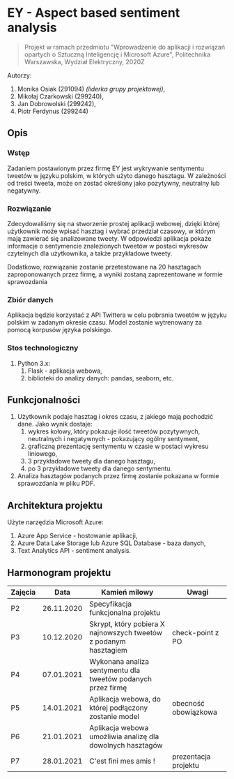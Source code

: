 # EY - Aspect based sentiment analysis
> Projekt w ramach przedmiotu "Wprowadzenie do aplikacji i rozwiązań opartych o Sztuczną Inteligencję i Microsoft Azure", Politechnika Warszawska, Wydział Elektryczny, 2020Z

Autorzy:
1. Monika Osiak (291094) *(liderka grupy projektowej)*,
2. Mikołaj Czarkowski (299240),
3. Jan Dobrowolski (299242),
4. Piotr Ferdynus (299244)

## Opis
### Wstęp
Zadaniem postawionym przez firmę EY jest wykrywanie sentymentu tweetów w języku polskim, w których użyto
danego hasztagu. W zależności od treści tweeta, może on zostać określony jako pozytywny, neutralny lub negatywny.

### Rozwiązanie
Zdecydowaliśmy się na stworzenie prostej aplikacji webowej, dzięki której użytkownik może wpisać hasztag i wybrać
przedział czasowy, w którym mają zawierać się analizowane tweety. W odpowiedzi aplikacja pokaże informacje
o sentymencie znalezionych tweetów w postaci wykresów czytelnych dla użytkownika, a także przykładowe tweety.

Dodatkowo, rozwiązanie zostanie przetestowane na 20 hasztagach zaproponowanych przez firmę, a wyniki zostaną 
zaprezentowane w formie sprawozdania

### Zbiór danych
Aplikacja będzie korzystać z API Twittera w celu pobrania tweetów w języku polskim w zadanym okresie czasu.
Model zostanie wytrenowany za pomocą korpusów języka polskiego.

### Stos technologiczny
1. Python 3.x:
    1. Flask - aplikacja webowa,
    2. biblioteki do analizy danych: pandas, seaborn, etc.

## Funkcjonalności
1. Użytkownik podaje hasztag i okres czasu, z jakiego mają pochodzić dane. 
Jako wynik dostaje:
    1. wykres kołowy, który pokazuje ilość tweetów pozytywnych, neutralnych i negatywnych - pokazujący ogólny sentyment,
    2. graficzną prezentację sentymentu w czasie w postaci wykresu liniowego,
    3. 3 przykładowe tweety dla danego hasztagu,
    4. po 3 przykładowe tweety dla danego sentymentu.
2. Analiza hasztagów podanych przez firmę zostanie pokazana w formie sprawozdania w pliku PDF.

## Architektura projektu
Użyte narzędzia Microsoft Azure:
1. Azure App Service - hostowanie aplikacji,
2. Azure Data Lake Storage lub Azure SQL Database - baza danych,
3. Text Analytics API - sentiment analysis.

## Harmonogram projektu
| Zajęcia | Data       | Kamień milowy                                                    | Uwagi                |
|---------|------------|------------------------------------------------------------------|----------------------|
| P2      | 26.11.2020 | Specyfikacja funkcjonalna projektu                               |                      |
| P3      | 10.12.2020 | Skrypt, który pobiera X najnowszych tweetów z podanym hasztagiem | check-point z PO     |
| P4      | 07.01.2021 | Wykonana analiza sentymentu dla tweetów podanych przez firmę     |                      |
| P5      | 14.01.2021 | Aplikacja webowa, do której podłączony zostanie model            | obecność obowiązkowa |
| P6      | 21.01.2021 | Aplikacja webowa umożliwia analizę dla dowolnych hasztagów       |                      |
| P7      | 28.01.2021 | C'est fini mes amis !                                            | prezentacja projektu |